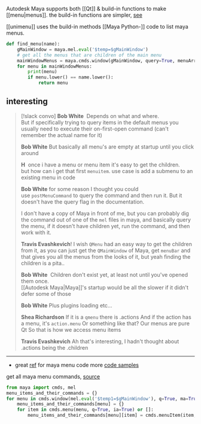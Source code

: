 Autodesk Maya supports both [[Qt]] & build-in functions to make [[menu|menus]].
the build-in functions are simpler, [see](https://groups.google.com/g/python_inside_maya/c/IcMpXXmDnSM/m/5Z7tKEaCCwAJ) 

[[unimenu]] uses the build-in methods
[[Maya Python-]] code to list maya menus.
```python
def find_menu(name):
    gMainWindow = maya.mel.eval('$temp=$gMainWindow')
    # get all the menus that are children of the main menu
    mainWindowMenus = maya.cmds.window(gMainWindow, query=True, menuArray=True)
    for menu in mainWindowMenus:
        print(menu)
        if menu.lower() == name.lower():
            return menu
```

## interesting

> [!slack convo]
> **Bob White** 
> Depends on what and where.  
> But if specifically trying to query items in the default menus you usually need to execute their on-first-open command (can't remember the actual name for it)
> 
> **Bob White**
> But basically all menu's are empty at startup until you click around
> 
> **H** 
> once i have a menu or menu item it's easy to get the children.  
> but how can i get that first `menuitem`. use case is add a submenu to an existing menu in code
> 
> **Bob White**
> for some reason I thought you could use `postMenuCommand` to query the command and then run it. But it doesn't have the query flag in the documentation.
> 
> I don't have a copy of Maya in front of me, but you can probably dig the command out of one of the `mel` files in maya, and basically query the menu, if it doesn't have children yet, run the command, and then work with it. 
> 
> **Travis Evashkevich**!
> I wish `QMenu` had an easy way to get the children from it, as you can just get the `QMainWindow` of Maya, get `menuBar` and that gives you all the menus from the looks of it, but yeah finding the children is a pita..
> 
> **Bob White** 
> Children don't exist yet, at least not until you've opened them once.  
> [[Autodesk Maya|Maya]]'s startup would be all the slower if it didn't defer some of those
> 
> **Bob White**
> Plus plugins loading etc...
> 
> **Shea Richardson**
> If it is a `qmenu` there is .actions
> And if the action has a menu, it's `action.menu`
> Or something like that?
> Our menus are pure Qt
> So that is how we access menu items
> 
> **Travis Evashkevich**
> Ah that's interesting, I hadn't thought about .actions being the .children


****

- great [ref](https://github.com/morganloomis/ml_tools/blob/master/scripts/ml_toolbox.py) for maya menu code
more [code samples](https://www.programcreek.com/python/?CodeExample=get+main+window)

get all maya menu commands, [source](https://www.reddit.com/r/Maya/comments/tcp7uy/query_menuitem_command_via_pyside/)
```python
from maya import cmds, mel
menu_items_and_their_commands = {}
for menu in cmds.window(mel.eval('$temp1=$gMainWindow'), q=True, ma=True):
    menu_items_and_their_commands[menu] = {}
    for item in cmds.menu(menu, q=True, ia=True) or []:
        menu_items_and_their_commands[menu][item] = cmds.menuItem(item, q=True, c=True)
```